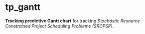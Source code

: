 # tp_gantt

**Tracking predictive Gantt chart** for tracking *Stochastic Resource Constrained Project Scheduling Problems (SRCPSP)*.
